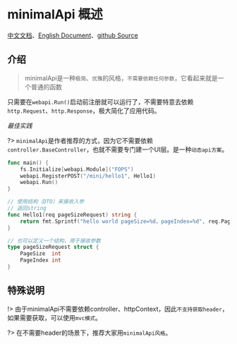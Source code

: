 # minimalApi 概述
[中文文档](https://farseer-go.github.io/doc/)、[English Document](https://farseer-go.github.io/doc/#/en-us/)、[github Source](https://github.com/farseer-go/webapi)

## 介绍
> minimalApi是一种`极简`、`优雅`的风格，`不需要依赖任何参数`，它看起来就是一个普通的函数

只需要在`webapi.Run()`启动前注册就可以运行了，不需要特意去依赖`http.Request`、`http.Response`，极大简化了应用代码。

_最佳实践_

?> `minimalApi`是作者推荐的方式，因为它不需要依赖`controller.BaseController`，也就不需要专门建一个UI层。是一种`动态api方案`。

```go
func main() {
	fs.Initialize[webapi.Module]("FOPS")
	webapi.RegisterPOST("/mini/hello1", Hello1)
	webapi.Run()
}

// 使用结构（DTO）来接收入参
// 返回string
func Hello1(req pageSizeRequest) string {
	return fmt.Sprintf("hello world pageSize=%d，pageIndex=%d", req.PageSize, req.PageIndex)
}

// 也可以定义一个结构，用于接收参数
type pageSizeRequest struct {
    PageSize  int
    PageIndex int
}
```


## 特殊说明
!> 由于minimalApi不需要依赖controller、httpContext，因此`不支持获取header`，如果需要获取，可以使用`mvc模式`。

?> 在不需要header的场景下，推荐大家用`minimalApi风格`。